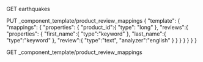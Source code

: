 

GET earthquakes


PUT _component_template/product_review_mappings
{
  "template": {
    "mappings": {
      "properties": {
        "product_id":{
          "type": "long"
        },
        "reviews":{
          "properties": {
            "first_name":{
              "type":"keyword"
            },
            "last_name":{
              "type":"keyword"
            },
            "review":{
              "type":"text",
              "analyzer":"english"
            }
          }
        }
      }
    }
  }
}

GET _component_template/product_review_mappings